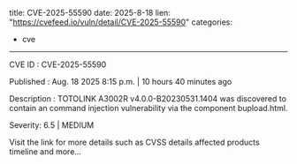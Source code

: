  
title: CVE-2025-55590
date: 2025-8-18
lien: "https://cvefeed.io/vuln/detail/CVE-2025-55590"
categories:
  - cve
---

CVE ID : CVE-2025-55590

Published :  Aug. 18
2025
8:15 p.m. | 10 hours
40 minutes ago

Description : TOTOLINK A3002R v4.0.0-B20230531.1404 was discovered to contain an command injection vulnerability via the component bupload.html.

Severity: 6.5 | MEDIUM

Visit the link for more details
such as CVSS details
affected products
timeline
and more...
